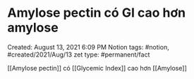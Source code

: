 ---
---

# Amylose pectin có GI cao hơn amylose

Created: August 13, 2021 6:09 PM
Notion tags: #notion, #created/2021/Aug/13
zet type: #permanent/fact

[[Amylose pectin]] có [[Glycemic Index]] cao hơn [[Amylose]]
